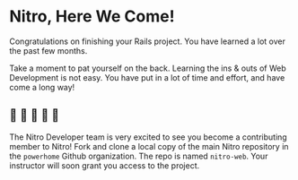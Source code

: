 # Nitro, Here We Come!

Congratulations on finishing your Rails project. You have learned a lot over the past few months.

Take a moment to pat yourself on the back. Learning the ins & outs of Web Development is not easy. You have put in a lot of time and effort, and have come a long way!

## 🎉 🎉 🎉 🎉 🎉

The Nitro Developer team is very excited to see you become a contributing member to Nitro! Fork and clone a local copy of the main Nitro repository in the `powerhome` Github organization. The repo is named `nitro-web`. Your instructor will soon grant you access to the project.
